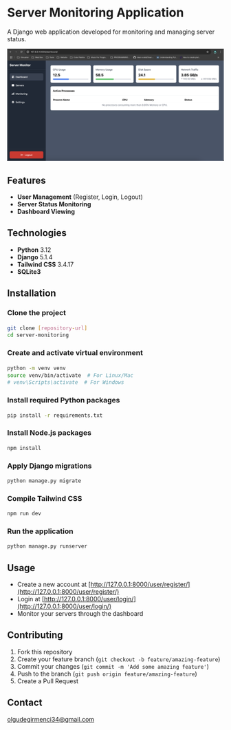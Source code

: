 # Server Monitoring Application

A Django web application developed for monitoring and managing server status.

![Server Monitoring Dashboard](assets/server-monitoring-dashboard.png)

## Features

- **User Management** (Register, Login, Logout)
- **Server Status Monitoring**
- **Dashboard Viewing**

## Technologies

- **Python** 3.12
- **Django** 5.1.4
- **Tailwind CSS** 3.4.17
- **SQLite3**

## Installation

### Clone the project

```bash
git clone [repository-url]
cd server-monitoring
```

### Create and activate virtual environment

```bash
python -m venv venv
source venv/bin/activate  # For Linux/Mac
# venv\Scripts\activate  # For Windows
```

### Install required Python packages

```bash
pip install -r requirements.txt
```

### Install Node.js packages

```bash
npm install
```

### Apply Django migrations

```bash
python manage.py migrate
```

### Compile Tailwind CSS

```bash
npm run dev
```

### Run the application

```bash
python manage.py runserver
```


## Usage

- Create a new account at [http://127.0.0.1:8000/user/register/](http://127.0.0.1:8000/user/register/)
- Login at [http://127.0.0.1:8000/user/login/](http://127.0.0.1:8000/user/login/)
- Monitor your servers through the dashboard

## Contributing

1. Fork this repository
2. Create your feature branch (`git checkout -b feature/amazing-feature`)
3. Commit your changes (`git commit -m 'Add some amazing feature'`)
4. Push to the branch (`git push origin feature/amazing-feature`)
5. Create a Pull Request


## Contact

olgudegirmenci34@gmail.com